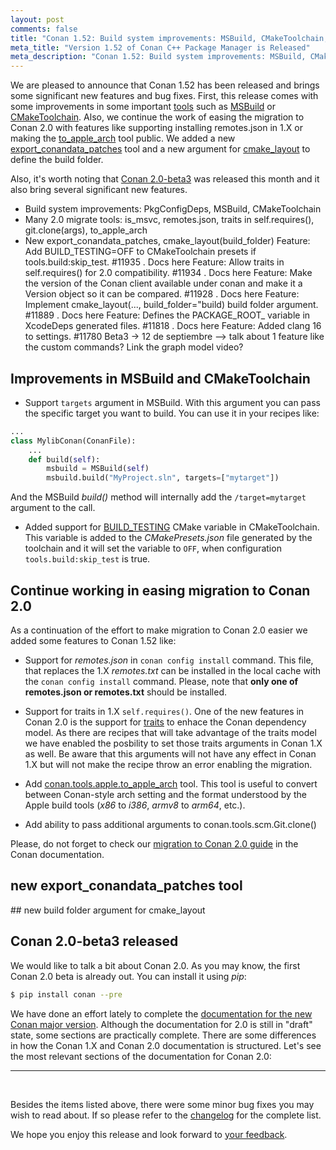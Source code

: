 ```yaml
---
layout: post
comments: false
title: "Conan 1.52: Build system improvements: MSBuild, CMakeToolchain, continue working in easing migration to 2.0, new export_conandata_patches tool, new build folder argument for cmake_layout."
meta_title: "Version 1.52 of Conan C++ Package Manager is Released" 
meta_description: "Conan 1.52: Build system improvements: MSBuild, CMakeToolchain, continue working in easing migration to 2.0, new export_conandata_patches tool and much more"
---
```


<script type="application/ld+json">
{ "@context": "https://schema.org", 
 "@type": "TechArticle",
 "headline": "Version 1.52 of Conan C++ Package Manager is Released",
 "alternativeHeadline": "Learn all about the new 1.52 Conan C/C++ package manager version",
 "image": "https://docs.conan.io/en/latest/_images/frogarian.png",
 "author": "Conan Team", 
 "genre": "C/C++", 
 "keywords": "c c++ package manager conan release", 
 "publisher": {
    "@type": "Organization",
    "name": "Conan.io",
    "logo": {
      "@type": "ImageObject",
      "url": "https://media.jfrog.com/wp-content/uploads/2017/07/20134853/conan-logo-text.svg"
    }
},
 "datePublished": "2022-07-14",
 "description": "Build system improvements: MSBuild, CMakeToolchain, continue working in easing migration to 2.0, new export_conandata_patches tool, new build folder argument for cmake_layout.",
 }
</script>


We are pleased to announce that Conan 1.52 has been released and brings some significant
new features and bug fixes. First, this release comes with some improvements in some
important [tools](https://docs.conan.io/en/latest/reference/conanfile/tools.html) such as
[MSBuild](https://docs.conan.io/en/latest/reference/conanfile/tools/microsoft.html#msbuild)
or
[CMakeToolchain](https://docs.conan.io/en/latest/reference/conanfile/tools/cmake/cmaketoolchain.html).
Also, we continue the work of easing the migration to Conan 2.0 with features like
supporting installing remotes.json in 1.X or making the
[to_apple_arch](https://docs.conan.io/en/latest/reference/conanfile/tools/apple.html#to-apple-arch)
tool public. We added a new
[export_conandata_patches](https://docs.conan.io/en/latest/reference/conanfile/tools/files/patches.html#conan-tools-files-export-conandata-patches)
tool and a new argument for
[cmake_layout](https://docs.conan.io/en/latest/reference/conanfile/tools/cmake/cmake_layout.html)
to define the build folder.

Also, it's worth noting that [Conan
2.0-beta3](https://github.com/conan-io/conan/releases/tag/2.0.0-beta3) was released this
month and it also bring several significant new features.

- Build system improvements: PkgConfigDeps, MSBuild, CMakeToolchain
- Many 2.0 migrate tools: is_msvc, remotes.json, traits in self.requires(), git.clone(args), to_apple_arch
- New export_conandata_patches, cmake_layout(build_folder)
Feature: Add BUILD_TESTING=OFF to CMakeToolchain presets if tools.build:skip_test. #11935 . Docs here
Feature: Allow traits in self.requires() for 2.0 compatibility. #11934 . Docs here
Feature: Make the version of the Conan client available under conan and make it a Version object so it can be compared. #11928 . Docs here
Feature: Implement cmake_layout(..., build_folder="build) build folder argument. #11889 . Docs here
Feature: Defines the PACKAGE_ROOT_<package> variable in XcodeDeps generated files. #11818 . Docs here
Feature: Added clang 16 to settings. #11780
Beta3 -> 12 de septiembre --> talk about 1 feature like the custom commands? Link the graph model video?


## Improvements in MSBuild and CMakeToolchain

- Support ``targets`` argument in MSBuild. With this argument you can pass the specific
  target you want to build. You can use it in your recipes like:

```python
...
class MylibConan(ConanFile):
    ...
    def build(self):
        msbuild = MSBuild(self)
        msbuild.build("MyProject.sln", targets=["mytarget"])
```

And the MSBuild *build()* method will internally add the ``/target=mytarget`` argument to
the call.

-  Added support for
   [BUILD_TESTING](https://cmake.org/cmake/help/latest/command/enable_testing.html) CMake
   variable in CMakeToolchain. This variable is added to the *CMakePresets.json* file
   generated by the toolchain and it will set the variable to ``OFF``, when configuration
   ``tools.build:skip_test`` is true.


## Continue working in easing migration to Conan 2.0

As a continuation of the effort to make migration to Conan 2.0 easier we added some
features to Conan 1.52 like:

- Support for *remotes.json* in ``conan config install`` command. This file, that replaces the 1.X *remotes.txt* can be installed in the local cache with the ``conan config install`` command. Please, note that **only one of remotes.json or remotes.txt** should be  installed.

- Support for traits in 1.X ``self.requires()``. One of the new features in Conan 2.0 is
  the support for
  [traits](https://github.com/conan-io/tribe/blob/main/design/026-requirements_traits.md)
  to enhace the Conan dependency model. As there are recipes that will take advantage of
  the traits model we have enabled the posbility to set those traits arguments in Conan
  1.X as well. Be aware that this arguments will not have any effect in Conan 1.X but will
  not make the recipe throw an error enabling the migration.

- Add
  [conan.tools.apple.to_apple_arch](https://docs.conan.io/en/latest/reference/conanfile/tools/apple.html#to-apple-arch)
  tool. This tool is useful to convert between Conan-style arch setting and the format
  understood by the Apple build tools (*x86* to *i386*, *armv8* to *arm64*, etc.).

-  Add ability to pass additional arguments to conan.tools.scm.Git.clone()


Please, do not forget to check our [migration to Conan 2.0
guide](https://docs.conan.io/en/latest/conan_v2.html) in the Conan documentation.


##  new export_conandata_patches tool


## new build folder argument for cmake_layout


## Conan 2.0-beta3 released

We would like to talk a bit about Conan 2.0. As you may know, the first Conan 2.0 beta is
already out. You can install it using *pip*:

```bash
$ pip install conan --pre
```

We have done an effort lately to complete the [documentation for the new Conan major
version](https://docs.conan.io/en/2.0/). Although the documentation for 2.0 is still in
"draft" state, some sections are practically complete. There are some differences in how
the Conan 1.X and Conan 2.0 documentation is structured. Let's see the most relevant
sections of the documentation for Conan 2.0:

---

<br>

Besides the items listed above, there were some minor bug fixes you may wish to read
about. If so please refer to the
[changelog](https://docs.conan.io/en/latest/changelog.html#aug-2022) for the complete
list.

We hope you enjoy this release and look forward to [your
feedback](https://github.com/conan-io/conan/issues).
